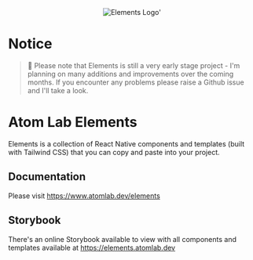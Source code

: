 <div align="center">
<picture>
  <source media="(prefers-color-scheme: dark)" srcset="https://www.atomlab.dev/static/images/elements-logo-dm.svg">
  <img alt="Elements Logo'" src="https://www.atomlab.dev/static/images/elements-logo-lm.svg">
</picture>
</div>

# Notice

> :construction: Please note that Elements is still a very early stage project - I'm planning on many additions and improvements over the coming months. If you encounter any problems please raise a Github issue and I'll take a look.

# Atom Lab Elements

Elements is a collection of React Native components and templates (built with Tailwind CSS) that you can copy and paste into your project.

## Documentation

Please visit https://www.atomlab.dev/elements

## Storybook

There's an online Storybook available to view with all components and templates available at https://elements.atomlab.dev
